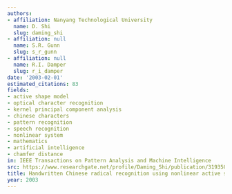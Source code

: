 ```yaml
---
authors:
- affiliation: Nanyang Technological University
  name: D. Shi
  slug: daming_shi
- affiliation: null
  name: S.R. Gunn
  slug: s_r_gunn
- affiliation: null
  name: R.I. Damper
  slug: r_i_damper
date: '2003-02-01'
estimated_citations: 83
fields:
- active shape model
- optical character recognition
- kernel principal component analysis
- chinese characters
- pattern recognition
- speech recognition
- nonlinear system
- mathematics
- artificial intelligence
- chamfer distance
in: IEEE Transactions on Pattern Analysis and Machine Intelligence
src: https://www.researchgate.net/profile/Daming_Shi/publication/3193504_Handwritten_Chinese_radical_recognition_using_nonlinear_active_shape_models/links/0046351b18bf666efd000000.pdf
title: Handwritten Chinese radical recognition using nonlinear active shape models
year: 2003
---
```

